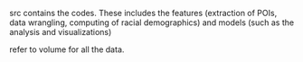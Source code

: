src contains the codes. 
These includes the features (extraction of POIs, data wrangling, computing of racial demographics) and models (such as the analysis and visualizations)

refer to volume for all the data. 
